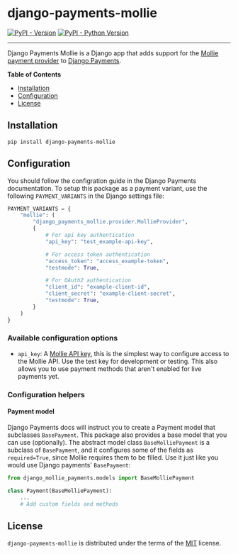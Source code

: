 # django-payments-mollie

[![PyPI - Version](https://img.shields.io/pypi/v/django-payments-mollie.svg)](https://pypi.org/project/django-payments-mollie)
[![PyPI - Python Version](https://img.shields.io/pypi/pyversions/django-payments-mollie.svg)](https://pypi.org/project/django-payments-mollie)

-----

Django Payments Mollie is a Django app that adds support for the [Mollie payment provider](https://www.mollie.com) to [Django Payments](https://django-payments.readthedocs.io/).

**Table of Contents**

- [Installation](#installation)
- [Configuration](#configuration)
- [License](#license)

## Installation

```console
pip install django-payments-mollie
```

## Configuration

You should follow the configration guide in the Django Payments documentation. To setup this package as a payment variant, use the following `PAYMENT_VARIANTS` in the Django settings file:

```python
PAYMENT_VARIANTS = {
    "mollie": (
        "django_payments_mollie.provider.MollieProvider",
        {
            # For api key authentication
            "api_key": "test_example-api-key",

            # For access token authentication
            "access_token": "access_example-token",
            "testmode": True,

            # For OAuth2 authentication
            "client_id": "example-client-id",
            "client_secret": "example-client-secret",
            "testmode": True,
        }
    )
}
```

### Available configuration options

- `api_key`: A [Mollie API key](https://docs.mollie.com/overview/authentication#creating-api-keys), this is the simplest way to configure access to the Mollie API. Use the test key for development or testing. This also allows you to use payment methods that aren't enabled for live payments yet.

### Configuration helpers

#### Payment model

Django Payments docs will instruct you to create a Payment model that subclasses `BasePayment`. This package also provides a base model that you can use (optionally). The abstract model class `BaseMolliePayment` is a subclass of `BasePayment`, and it configures some of the fields as `required=True`, since Mollie requires them to be filled. Use it just like you would use Django payments' `BasePayment`:

```python
from django_mollie_payments.models import BaseMolliePayment

class Payment(BaseMolliePayment):
    ...
    # Add custom fields and methods
```


## License

`django-payments-mollie` is distributed under the terms of the [MIT](https://spdx.org/licenses/MIT.html) license.
